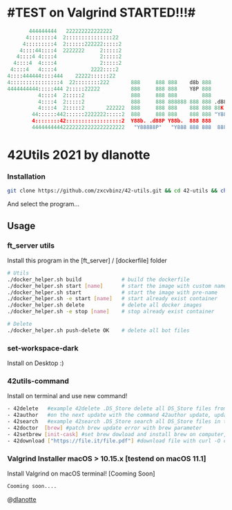 # #TEST on Valgrind STARTED!!!#
```python
       444444444   222222222222222    
      4::::::::4  2:::::::::::::::22  
     4:::::::::4  2::::::222222:::::2 
    4::::44::::4  2222222     2:::::2 
   4::::4 4::::4              2:::::2 
  4::::4  4::::4              2:::::2 
 4::::4   4::::4           2222::::2  
4::::444444::::444    22222::::::22   
4::::::::::::::::4  22::::::::222       888     888 888    d8b 888   
4444444444:::::444 2:::::22222          888     888 888    Y8P 888       
          4::::4  2:::::2               888     888 888        888          
          4::::4  2:::::2               888     888 888888 888 888 .d8888b      
          4::::4  2:::::2       222222  888     888 888    888 888 88K      
        44::::::442::::::2222222:::::2  888     888 888    888 888 "Y8888b. 
        4::::::::42::::::::::::::::::2  Y88b. .d88P Y88b.  888 888      X88 
        444444444422222222222222222222   "Y88888P"   "Y888 888 888  88888P' 
```

# 42Utils 2021 by dlanotte

### Installation
```bash
git clone https://github.com/zxcvbinz/42-utils.git && cd 42-utils && chmod 755 ./install.sh && ./install.sh && cd ..
```
And select the program...


## Usage
### ft_server utils 

Install this program in the [ft_server] / [dockerfile] folder 
```bash
# Utils
./docker_helper.sh build             # build the dockerfile
./docker_helper.sh start [name]      # start the image with custom name 
./docker_helper.sh start             # start the image with pre-name 
./docker_helper.sh -e start [name]   # start already exist container 
./docker_helper.sh delete            # delete all docker images
./docker_helper.sh -e stop [name]    # stop already exist container 

# Delete
./docker_helper.sh push-delete OK    # delete all bot files 
```
### set-workspace-dark
Install on Desktop :)

### 42utils-command
Install on terminal and use new command!
```bash
- 42delete   #example 42delete .DS_Store delete all DS_Store files from the folder
- 42author   #on the next update with the command 42author update, update the program
- 42search   #example 42search .DS_Store search all DS_Store files in the folder
- 42doctor	[brew] #patch brew update error with brew parameter
- 42setbrew [init-cask] #set brew dowload and install brew on computer, with init-cask set cask-application variable on .Applications folder
- 42download ["https://file.it/file.pdf"] #download file with curl -O command 
```
### Valgrind Installer macOS > 10.15.x  [testend on macOS 11.1]
Install Valgrind on macOS terminal! [Cooming Soon]
```bash
Cooming soon....
```

@[dlanotte](https://profile.intra.42.fr/users/dlanotte)
